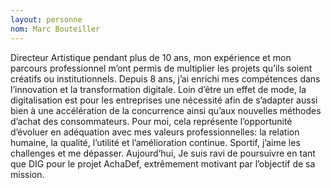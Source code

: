 ```yaml
---
layout: personne
nom: Marc Bouteiller
---
```


Directeur Artistique pendant plus de 10 ans, mon expérience et mon parcours professionnel m’ont permis de multiplier les projets qu’ils soient créatifs ou institutionnels. Depuis 8 ans, j’ai enrichi mes compétences dans l’innovation et la transformation digitale. Loin d’être un effet de mode, la digitalisation est pour les entreprises une nécessité afin de s’adapter aussi bien à une accélération de la concurrence ainsi qu’aux nouvelles méthodes d’achat des consommateurs. Pour moi, cela représente l’opportunité d’évoluer en adéquation avec mes valeurs professionnelles: la relation humaine, la qualité, l’utilité et l’amélioration continue. Sportif, j’aime les challenges et me dépasser. Aujourd’hui, Je suis ravi de poursuivre en tant que DIG pour le projet AchaDef, extrêmement motivant par l’objectif de sa mission.

